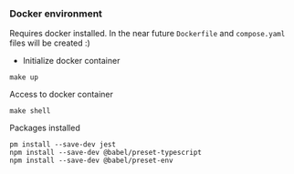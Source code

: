 ### Docker environment

Requires docker installed. In the near future `Dockerfile` and `compose.yaml` files will be created :)

- Initialize docker container
```
make up
```

Access to docker container
```
make shell
```

Packages installed
```
pm install --save-dev jest
npm install --save-dev @babel/preset-typescript
npm install --save-dev @babel/preset-env
```